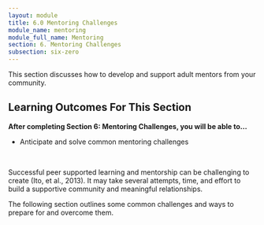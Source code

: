 ```yaml
---
layout: module
title: 6.0 Mentoring Challenges
module_name: mentoring
module_full_name: Mentoring
section: 6. Mentoring Challenges
subsection: six-zero
---
```


This section discusses how to develop and support adult mentors from your community.

## Learning Outcomes For This Section

**After completing Section 6: Mentoring Challenges, you will be able to...**
<ul class="fancy">
  <li>Anticipate and solve common mentoring challenges </li> 
</ul>
<br>

Successful peer supported learning and mentorship can be challenging to create (Ito, et al., 2013). It may take several attempts, time, and effort to build a supportive community and meaningful relationships.

The following section outlines some common challenges and ways to prepare for and overcome them.
